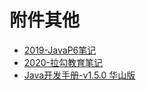 # 附件其他



  * [2019-JavaP6笔记](2019javaP6/index.md)
  * [2020-拉勾教育笔记](lg-edu.md)
  * [Java开发手册-v1.5.0 华山版](Alicode.md)